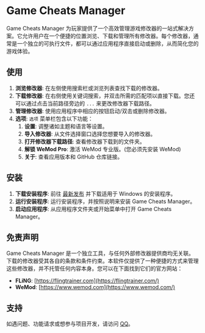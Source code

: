 # Game Cheats Manager


Game Cheats Manager 为玩家提供了一个高效管理游戏修改器的一站式解决方案。它允许用户在一个便捷的位置浏览、下载和管理所有修改器。每个修改器，通常是一个独立的可执行文件，都可以通过应用程序直接启动或删除，从而简化您的游戏体验。

## 使用

1. **浏览修改器**: 在左侧使用搜索栏或浏览列表查找下载的修改器。
2. **下载修改器**: 在右侧使用关键词搜索，并双击所需的匹配项以直接下载。您还可以通过点击当前路径旁边的 `...` 来更改修改器下载路径。
3. **管理修改器**: 使用应用程序中相应的按钮启动/双击或删除修改器。
4. **选项**: `选项` 菜单栏包含以下功能：
   1. **设置**: 调整诸如主题和语言等设置。
   2. **导入修改器**: 从文件选择窗口选择您想要导入的修改器。
   3. **打开修改器下载路径**: 查看修改器下载到的文件夹。
   4. **解锁 WeMod Pro**: 激活 WeMod 专业版。(您必须先安装 WeMod)
   5. **关于**: 查看应用版本和 GitHub 仓库链接。

## 安装

1. **下载安装程序**: 前往 [最新发布](https://github.com/kukuqi666/Game-Cheats-Manager/releases) 并下载适用于 Windows 的安装程序。
2. **运行安装程序**: 运行安装程序，并按照说明来安装 Game Cheats Manager。
3. **启动应用程序**: 从应用程序文件夹或开始菜单中打开 Game Cheats Manager。

## 免责声明

Game Cheats Manager 是一个独立工具，与任何外部修改器提供商均无关联。下载的修改器受其各自的条款和条件约束。本软件仅提供了一种便捷的方式来管理这些修改器，并不托管任何内容本身。您可以在下面找到它们的官方网站：

- **FLiNG**: [https://flingtrainer.com](https://flingtrainer.com/)
- **WeMod**: [https://www.wemod.com](https://www.wemod.com/)

## 支持

如遇问题、功能请求或想参与项目开发，请访问 [QQ](https://res.abeim.cn/api/qq/?qq=2506230866)。
